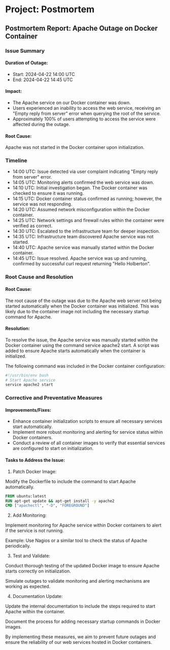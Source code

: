 # Project: Postmortem

## Postmortem Report: Apache Outage on Docker Container

### Issue Summary
#### Duration of Outage:
* Start: 2024-04-22 14:00 UTC
* End: 2024-04-22 14:45 UTC

#### Impact:
* The Apache service on our Docker container was down.
* Users experienced an inability to access the web service, receiving an "Empty reply from server" error when querying the root of the service.
* Approximately 100% of users attempting to access the service were affected during the outage.

#### Root Cause:
Apache was not started in the Docker container upon initialization.


### Timeline
* 14:00 UTC: Issue detected via user complaint indicating "Empty reply from server" error.
* 14:05 UTC: Monitoring alerts confirmed the web service was down.
* 14:10 UTC: Initial investigation began. The Docker container was checked to ensure it was running.
* 14:15 UTC: Docker container status confirmed as running; however, the service was not responding.
* 14:20 UTC: Assumed network misconfiguration within the Docker container.
* 14:25 UTC: Network settings and firewall rules within the container were verified as correct.
* 14:30 UTC: Escalated to the infrastructure team for deeper inspection.
* 14:35 UTC: Infrastructure team discovered Apache service was not started.
* 14:40 UTC: Apache service was manually started within the Docker container.
* 14:45 UTC: Issue resolved. Apache service was up and running, confirmed by successful curl request returning "Hello Holberton".


### Root Cause and Resolution
#### Root Cause:
The root cause of the outage was due to the Apache web server not being started automatically when the Docker container was initialized.
This was likely due to the container image not including the necessary startup command for Apache.

#### Resolution:
To resolve the issue, the Apache service was manually started within the Docker container using the command service apache2 start.
A script was added to ensure Apache starts automatically when the container is initialized. 

The following command was included in the Docker container configuration:
```bash
#!/usr/bin/env bash
# Start Apache service
service apache2 start
```

### Corrective and Preventative Measures
#### Improvements/Fixes:
* Enhance container initialization scripts to ensure all necessary services start automatically.
* Implement more robust monitoring and alerting for service status within Docker containers.
* Conduct a review of all container images to verify that essential services are configured to start on initialization.


#### Tasks to Address the Issue:
1. Patch Docker Image:

Modify the Dockerfile to include the command to start Apache automatically.
```dockerfile
FROM ubuntu:latest
RUN apt-get update && apt-get install -y apache2
CMD ["apachectl", "-D", "FOREGROUND"]
```


2. Add Monitoring:

Implement monitoring for Apache service within Docker containers to alert if the service is not running.

Example: Use Nagios or a similar tool to check the status of Apache periodically.


3. Test and Validate:

Conduct thorough testing of the updated Docker image to ensure Apache starts correctly on initialization.

Simulate outages to validate monitoring and alerting mechanisms are working as expected.


4. Documentation Update:

Update the internal documentation to include the steps required to start Apache within the container.

Document the process for adding necessary startup commands in Docker images.


By implementing these measures, we aim to prevent future outages and ensure the reliability of our web services hosted in Docker containers.
